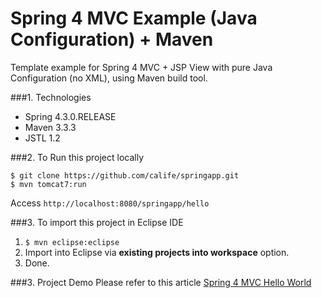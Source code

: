 # Spring 4 MVC Example (Java Configuration) + Maven
Template example for Spring 4 MVC + JSP View with pure Java Configuration (no XML), using Maven build tool.

###1. Technologies
* Spring 4.3.0.RELEASE
* Maven 3.3.3
* JSTL 1.2

###2. To Run this project locally
```shell
$ git clone https://github.com/calife/springapp.git
$ mvn tomcat7:run
```
Access ```http://localhost:8080/springapp/hello```

###3. To import this project in Eclipse IDE
1. ```$ mvn eclipse:eclipse```
2. Import into Eclipse via **existing projects into workspace** option.
3. Done. 


###3. Project Demo
Please refer to this article [Spring 4 MVC Hello World](http://viralpatel.net/blogs/spring-4-mvc-tutorial-maven-example/)
